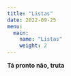 ```yaml
---
title: "Listas"
date: 2022-09-25
menu:
  main:
    name: "Listas"
    weight: 2
---
```


**Tá pronto não, truta**